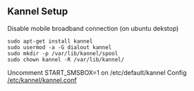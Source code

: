 ## Kannel Setup

Disable mobile broadband connection (on ubuntu dekstop)

```
sudo apt-get install kannel
sudo usermod -a -G dialout kannel
sudo mkdir -p /var/lib/kannel/spool
sudo chown kannel -R /var/lib/kannel/
```

Uncomment START_SMSBOX=1 on /etc/default/kannel
Config [/etc/kannel/kannel.conf](kannel.conf)

